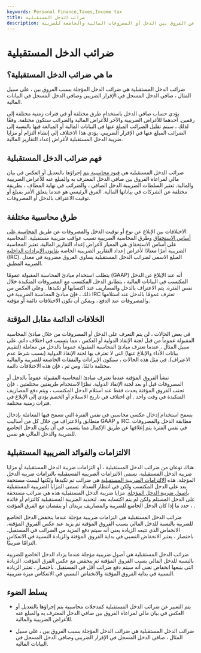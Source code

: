 ```yaml
---
keywords: Personal Finance,Taxes,Income tax
title: ضرائب الدخل المستقبلية
description: ضرائب الدخل المستقبلية هي تكاليف ضريبية مستقبلية أو وفورات ناتجة عن الفروق بين الدخل أو المصروفات المالية والخاضعة للضريبة.
---
```


# ضرائب الدخل المستقبلية
## ما هي ضرائب الدخل المستقبلية؟

ضرائب الدخل المستقبلية هي ضرائب الدخل المؤجلة بسبب الفروق بين ، على سبيل المثال ، صافي الدخل المسجل في الإقرار الضريبي وصافي الدخل المسجل في البيانات المالية.

يؤدي حساب صافي الدخل باستخدام طرق مختلفة أو في فترات زمنية مختلفة إلى رقمين. أحدهما للأغراض الضريبية والآخر للأغراض المالية والضرائب ستكون مختلفة. وفقًا لذلك ، سيتم تقليل الضرائب المبلغ عنها في البيانات المالية أو المبالغة فيها بالنسبة إلى الضرائب المبلغ عنها في الإقرار الضريبي. يؤدي هذا الاختلاف إلى إنشاء التزام أو مزايا ضريبة الدخل المستقبلية لأغراض إعداد التقارير المالية.

## فهم ضرائب الدخل المستقبلية

ضرائب الدخل المستقبلية هي [قيود محاسبية يتم](/adjusting-journal-entry) إجراؤها بالتعديل أو العكس في بيان مالي لمراعاة الفروق بين صافي الدخل المعترف به والمبلغ عنه للأغراض الضريبية والمالية. تعتبر السلطات الضريبية الدخل الصافي ، والضرائب في نهاية المطاف ، بطريقة مختلفة عن الشركات في بياناتها المالية. الفرق الرئيسي هو عندما يتعلق الأمر بمبلغ أو توقيت الاعتراف بالدخل أو المصروفات.

## طرق محاسبية مختلفة

الاختلافات بين الإبلاغ عن نوع أو توقيت الدخل والمصروفات عن طريق [المحاسبة على أساس الاستحقاق](/accrualaccounting) وطرق المحاسبة الضريبية تسبب عواقب ضريبية مستقبلية. المحاسبة على أساس الاستحقاق هي المعيار لأغراض إعداد التقارير المالية. تعتبر المحاسبة الضريبية أمرًا معتادًا لأغراض إعداد التقارير الضريبية الخاصة [بقانون الإيرادات الداخلية](/internal-revenue-code) (IRC). المبلغ الاسمي لضرائب الدخل المستقبلية يساوي الفروق مضروبة في معدل الضريبة المطبق.

يتطلب استخدام مبادئ المحاسبة المقبولة عمومًا (GAAP) أنه عند الإبلاغ عن الدخل المكتسب في البيانات المالية ، يتطابق الدخل المكتسب مع المصروفات المتكبدة خلال نفس الفترة. يتم الاعتراف بالدخل والمصاريف عند اكتسابها أو تكبدها . وعلى العكس من ذلك ، فإن مبادئ المحاسبة الضريبية في IRC تعترف عمومًا بالدخل عند استلامها والمصروفات عند الدفع ، ويمكن أن تكون الاختلافات دائمة أو مؤقتة.

## الخلافات الدائمة مقابل المؤقتة

في بعض الحالات ، لن يتم التعرف على الدخل أو المصروفات من خلال مبادئ المحاسبة المقبولة عموماً من قبل لجنة الإنقاذ الدولية أو العكس ، مما يتسبب في اختلاف دائم. على سبيل المثال ، عندما تعترف مبادئ المحاسبة المقبولة عموماً بالدخل من معاملة (لتقييم بيانات الأداء والإبلاغ عنها) التي لا تعترف بها لجنة الإنقاذ الدولية (بسبب شرط عدم الاعتراف). في مثل هذه الحالات ، ستكون الإيرادات والنفقات الخاضعة للضريبة والمالية مختلفة دائمًا. ومن ثم ، فإن هذه الاختلافات دائمة.

تنشأ الفروق المؤقتة عندما تعترف مبادئ المحاسبة المقبولة عموماً بالدخل أو المصروفات قبل أو بعد لجنة الإنقاذ الدولية. نظرًا لاستخدام طريقتين مختلفتين ، فإن تجنب الفروق المؤقتة يحدث فقط عند استلام الدخل المكتسب ، ويتم دفع المصاريف المتكبدة في وقت واحد . أي اختلاف في تاريخ الاستلام أو الخصم يؤدي إلى الإبلاغ في فترات زمنية مختلفة.

يسمح استخدام إدخال عكسي محاسبي في نفس الفترة التي تسمح فيها المعاملة بإدخال متطابق والاعتراف من خلال كل من أساليب GAAP و IRC. مطابقة الدخل والمصروفات في نفس الفترة يتم إغلاقها عن طريق الإكمال مما يتسبب في أن يكون الدخل الخاضع للضريبة والدخل المالي هو نفس.

## الالتزامات والفوائد الضريبية المستقبلية

هناك نوعان من ضرائب الدخل المستقبلية ، أو التزامات ضريبة الدخل المستقبلية أو مزايا ضريبة الدخل المستقبلية. تسمى الالتزامات الضريبية المستقبلية بالتزامات ضريبة الدخل المؤجلة. هذه [الالتزامات الضريبية المستقبلية](/deferredtaxliability) هي ضرائب تم تكبدها ولكنها ليست مستحقة بعد على الدخل المكتسب ولكن في انتظار السداد. تسمى المزايا الضريبية المستقبلية [بأصول ضريبة الدخل المؤجلة](/deferredtaxasset). مزايا ضريبة الدخل المستقبلية هذه هي ضرائب مستحقة على الدخل المستلم ولكن لم يتم اكتسابه بعد. لتحديد الضريبة المستقبلية كالتزام أو فائدة ، حدد ما إذا كان الدخل الخاضع للضريبة والمصاريف يزيدان أو ينقصان مع الفرق المؤقت .

ضرائب الدخل المستقبلية هي التزامات ضريبية مؤجلة عندما ينخفض الدخل الخاضع للضريبة بالنسبة للدخل المالي بسبب الفروق المؤقتة ثم يزيد عند عكس الفروق المؤقتة. الانخفاض الذي تتبعه الزيادة يعني أنه سيتم دفع المزيد من الضرائب في المستقبل. باختصار ، يعتبر الانخفاض النسبي في بداية الفروق المؤقتة والزيادة النسبية في الانعكاس التزامًا ضريبيًا.

ضرائب الدخل المستقبلية هي أصول ضريبية مؤجلة عندما يزداد الدخل الخاضع للضريبة بالنسبة للدخل المالي بسبب الفروق المؤقتة ثم ينخفض مع عكس الفرق المؤقت. الزيادة التي يتبعها انخفاض تعني أنه سيتم دفع ضرائب أقل في المستقبل. باختصار ، تعتبر الزيادة النسبية في بداية الفروق المؤقتة والانخفاض النسبي في الانعكاس ميزة ضريبية.

## يسلط الضوء

- يتم التعبير عن ضرائب الدخل المستقبلية كمدخلات محاسبية يتم إجراؤها بالتعديل أو العكس في بيان مالي لمراعاة الفروق بين صافي الدخل المعترف به والمبلغ عنه للأغراض الضريبية والمالية.

- ضرائب الدخل المستقبلية هي ضرائب الدخل المؤجلة بسبب الفروق بين ، على سبيل المثال ، صافي الدخل المسجل في الإقرار الضريبي وصافي الدخل المسجل في البيانات المالية.

